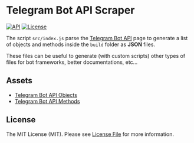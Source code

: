 # Telegram Bot API Scraper

[![API](https://img.shields.io/badge/Telegram%20Bot%20API-6.0%09--%20April%2016%2C%202022-blue.svg)](https://core.telegram.org/bots/api)
[![License](https://poser.pugx.org/lukasss93/telegrambot-php/license)](https://packagist.org/packages/lukasss93/telegrambot-php)

The script `src/index.js` parse the [Telegram Bot API](https://core.telegram.org/bots/api) page
to generate a list of objects and methods inside the `build` folder as **JSON** files.

These files can be useful to generate (with custom scripts) other types of files
for bot frameworks, better documentations, etc...

## Assets

- [Telegram Bot API Objects](build/objects.json)
- [Telegram Bot API Methods](build/methods.json)

## License

The MIT License (MIT). Please see [License File](LICENSE.md) for more information.